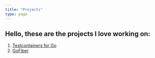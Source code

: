 ```yaml
---
title: "Projects"
type: page
---
```


## Hello, these are the projects I love working on:

1. [Testcontainers for Go](testcontainers-go)
1. [GoFiber](gofiber)
